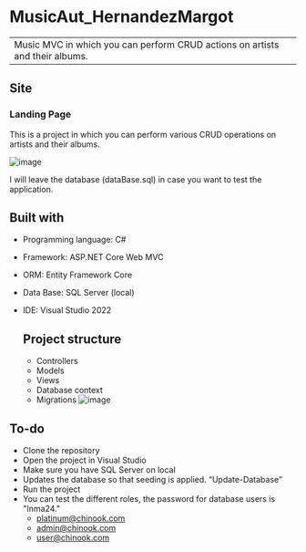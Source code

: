 # MusicAut_HernandezMargot


<table>
<tr>
<td>
  Music MVC in which you can perform CRUD actions on artists and their albums.
</td>
</tr>
</table>




## Site

### Landing Page
This is a project in which you can perform various CRUD operations on artists and their albums.


![image](https://github.com/user-attachments/assets/f1ba36ad-5762-45f6-bc4d-3fa99ab938bd)

I will leave the database (dataBase.sql) in case you want to test the application.


## Built with 

- Programming language: C#
- Framework: ASP.NET Core Web MVC
- ORM: Entity Framework Core
- Data Base: SQL Server (local)
- IDE: Visual Studio 2022

  ## Project structure
  
  - Controllers
  - Models
  - Views
  - Database context
  - Migrations
  ![image](https://github.com/user-attachments/assets/b9bfa492-bcc7-4827-9759-22d5eba02d61)



## To-do
- Clone the repository
- Open the project in Visual Studio
- Make sure you have SQL Server on local
- Updates the database so that seeding is applied. “Update-Database”
- Run the project
- You can test the different roles, the password for database users is "Inma24."
    - platinum@chinook.com
    - admin@chinook.com
    - user@chinook.com
  



